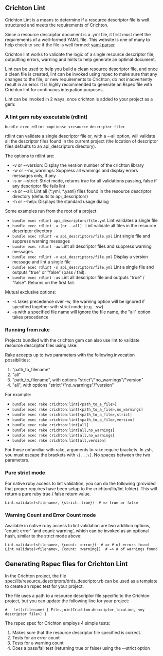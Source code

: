 ## Crichton Lint

Crichton Lint is a means to determine if a resource descriptor file is well structured and meets the 
requirements of Crichton.

Since a resource descriptor document is a .yml file, it first must meet the requirements of a
well-formed YAML file. This website is one of many to help check to see if the file is well
formed: [yaml parser](http://yaml-online-parser.appspot.com/)

Crichton lint works to validate the logic of a single resource descriptor file, outputting errors, warning
and hints to help generate an optimal document.

Lint can be used to help you build a clean resource descriptor file, and once a clean file is created, lint can
be invoked using rspec to make sure that any changes to the file, or new requirements to Crichton, do not inadvertently
result in an error. It is highly recommended to generate an Rspec file with Crichton lint for continuous integration
purposes.

Lint can be invoked in 2 ways, once crichton is added to your project as a gem:

### A lint gem ruby executable  (rdlint)

`bundle exec rdlint <options> <resource descriptor file>`

rdlint can validate a single descriptor file or, with a --all option, will validate all the descriptor files
found in the current project (the location of descriptor files defaults to an api_descriptors directory).

The options to rdlint are:

* -v or --version: Display the version number of the crichton library
* -w or --no_warnings: Suppress all warnings and display errors messages only, if any
* -s or --strict: Strict mode, returns true for all validations passing, false if any descriptor file fails lint
* -a or --all: Lint all (*.yml, *.yaml) files found in the resource descriptor directory (defaults to api_descriptors)
* -h or --help: Displays the standard usage dialog

Some examples run from the root of a project

* `bundle exec rdlint api_descriptors/file.yml`  Lint validates a single file
* `bundle exec rdlint -a (or --all) ` Lint validate all files in the resource descriptor directory
* `bundle exec rdlint -w api_descriptors/file.yml` Lint single file and suppress warning messages
* `bundle exec rdlint -aw` Lint all descriptor files and suppress warning messages
* `bundle exec rdlint -v api_descriptors/file.yml` Display a version message and lint a single file
* `bundle exec rdlint -s api_descriptors/file.yml` Lint a single file and outputs "true" or "false" (pass / fail).
* `bundle exec rdlint -as` Lint all descriptor file and outputs "true" / "false". Returns on the first fail.

Mutual exclusive options:
* -s takes precedence over -w, the warning option will be ignored if specified together with strict mode (e.g. -sw)
* -a with a specified file name will ignore the file name, the "all" option takes precedence

### Running from rake

Projects bundled with the crichton gem can also use lint to validate resource descriptor files using rake.

Rake accepts up to two parameters with the following invocation possibilities:

1. "path_to_filename"
2. "all"
3. "path_to_filename", with options "strict"/"no_warnings"/"version"
4. "all", with options "strict"/"no_warnings"/"version"

For example:

* `bundle exec rake crichton:lint[<path_to_a_file>]`
* `bundle exec rake crichton:lint[<path_to_a_file>,no_warnings]`
* `bundle exec rake crichton:lint[<path_to_a_file>,strict]`
* `bundle exec rake crichton:lint[<path_to_a_file>,version]`
* `bundle exec rake crichton:lint[all]`
* `bundle exec rake crichton:lint[all,no_warnings]`
* `bundle exec rake crichton:lint[all,no_warnings]`
* `bundle exec rake crichton:lint[all,version]`

For those unfamiliar with rake, arguments to rake require brackets. In zsh, you must escape
the brackets with `\[...\]`. No spaces between the two parameters.

### Pure strict mode
For native ruby access to lint validation, you can do the following (provided that proper requires have been setup to
the crichton/lib/lint folder). This will return a pure ruby true / false return value.

`Lint.validate(<filename>, {strict: true})  # => true or false`

### Warning Count and Error Count mode

Available in native ruby access to lint validation are two addition options, 'count: error' 'and count: warning', which
can be invoked as an optional hash, similar to the strict mode above:

`Lint.validate(<filename>, {count: :error})  # => # of errors found`
`Lint.validate(<filename>, {count: :warning})  # => # of warnings found`

## Generating Rspec files for Crichton Lint

In the Crichton project, the file spec/lib/resource_descriptors/drds_descriptor.rb can be used as a template to
create an rspec test for your project.

The file uses a path to a resource descriptor file specific to the Crichton project, but you can update the
following line for your project:

  `#   let(:filename) { File.join(Crichton.descriptor_location, <my descriptor file>) }`

The rspec spec for Crichton employs 4 simple tests:

1. Makes sure that the resource descriptor file specified is correct.
2. Tests for an error count
3. Tests for a warning count
4. Does a pass/fail test (returning true or false) using the --strict option



